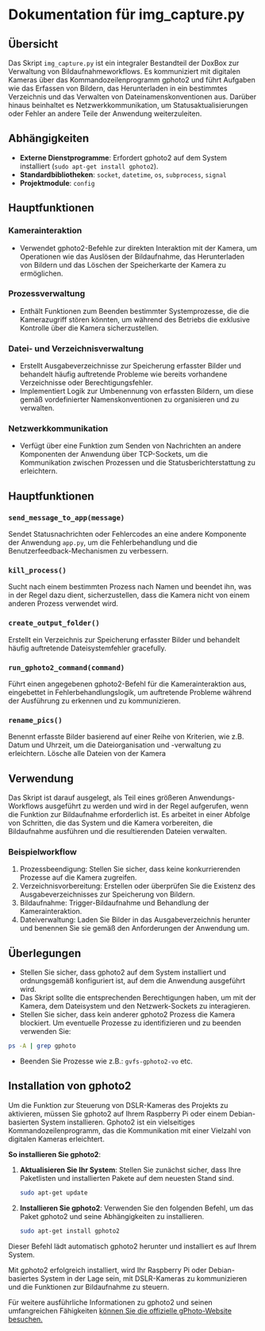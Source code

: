 # Dokumentation für img_capture.py

## Übersicht

Das Skript `img_capture.py` ist ein integraler Bestandteil der DoxBox zur Verwaltung von Bildaufnahmeworkflows. Es kommuniziert mit digitalen Kameras über das Kommandozeilenprogramm gphoto2 und führt Aufgaben wie das Erfassen von Bildern, das Herunterladen in ein bestimmtes Verzeichnis und das Verwalten von Dateinamenskonventionen aus. Darüber hinaus beinhaltet es Netzwerkkommunikation, um Statusaktualisierungen oder Fehler an andere Teile der Anwendung weiterzuleiten.

## Abhängigkeiten

- **Externe Dienstprogramme**: Erfordert gphoto2 auf dem System installiert (`sudo apt-get install gphoto2`).
- **Standardbibliotheken**: `socket`, `datetime`, `os`, `subprocess`, `signal`
- **Projektmodule**: `config`

## Hauptfunktionen

### Kamerainteraktion

- Verwendet gphoto2-Befehle zur direkten Interaktion mit der Kamera, um Operationen wie das Auslösen der Bildaufnahme, das Herunterladen von Bildern und das Löschen der Speicherkarte der Kamera zu ermöglichen.

### Prozessverwaltung

- Enthält Funktionen zum Beenden bestimmter Systemprozesse, die die Kamerazugriff stören könnten, um während des Betriebs die exklusive Kontrolle über die Kamera sicherzustellen.

### Datei- und Verzeichnisverwaltung

- Erstellt Ausgabeverzeichnisse zur Speicherung erfasster Bilder und behandelt häufig auftretende Probleme wie bereits vorhandene Verzeichnisse oder Berechtigungsfehler.
- Implementiert Logik zur Umbenennung von erfassten Bildern, um diese gemäß vordefinierter Namenskonventionen zu organisieren und zu verwalten.

### Netzwerkkommunikation

- Verfügt über eine Funktion zum Senden von Nachrichten an andere Komponenten der Anwendung über TCP-Sockets, um die Kommunikation zwischen Prozessen und die Statusberichterstattung zu erleichtern.

## Hauptfunktionen

### `send_message_to_app(message)`

Sendet Statusnachrichten oder Fehlercodes an eine andere Komponente der Anwendung `app.py`, um die Fehlerbehandlung und die Benutzerfeedback-Mechanismen zu verbessern.

### `kill_process()`

Sucht nach einem bestimmten Prozess nach Namen und beendet ihn, was in der Regel dazu dient, sicherzustellen, dass die Kamera nicht von einem anderen Prozess verwendet wird.

### `create_output_folder()`

Erstellt ein Verzeichnis zur Speicherung erfasster Bilder und behandelt häufig auftretende Dateisystemfehler gracefully.

### `run_gphoto2_command(command)`

Führt einen angegebenen gphoto2-Befehl für die Kamerainteraktion aus, eingebettet in Fehlerbehandlungslogik, um auftretende Probleme während der Ausführung zu erkennen und zu kommunizieren.

### `rename_pics()`

Benennt erfasste Bilder basierend auf einer Reihe von Kriterien, wie z.B. Datum und Uhrzeit, um die Dateiorganisation und -verwaltung zu erleichtern. Lösche alle Dateien von der Kamera

## Verwendung

Das Skript ist darauf ausgelegt, als Teil eines größeren Anwendungs-Workflows ausgeführt zu werden und wird in der Regel aufgerufen, wenn die Funktion zur Bildaufnahme erforderlich ist. Es arbeitet in einer Abfolge von Schritten, die das System und die Kamera vorbereiten, die Bildaufnahme ausführen und die resultierenden Dateien verwalten.

### Beispielworkflow

1. Prozessbeendigung: Stellen Sie sicher, dass keine konkurrierenden Prozesse auf die Kamera zugreifen.
2. Verzeichnisvorbereitung: Erstellen oder überprüfen Sie die Existenz des Ausgabeverzeichnisses zur Speicherung von Bildern.
3. Bildaufnahme: Trigger-Bildaufnahme und Behandlung der Kamerainteraktion.
4. Dateiverwaltung: Laden Sie Bilder in das Ausgabeverzeichnis herunter und benennen Sie sie gemäß den Anforderungen der Anwendung um.

## Überlegungen

- Stellen Sie sicher, dass gphoto2 auf dem System installiert und ordnungsgemäß konfiguriert ist, auf dem die Anwendung ausgeführt wird.
- Das Skript sollte die entsprechenden Berechtigungen haben, um mit der Kamera, dem Dateisystem und den Netzwerk-Sockets zu interagieren.
- Stellen Sie sicher, dass kein anderer gphoto2 Prozess die Kamera blockiert. Um eventuelle Prozesse zu identifizieren und zu beenden verwenden Sie:
```bash
ps -A | grep gphoto
```
- Beenden Sie Prozesse wie z.B.: `gvfs-gphoto2-vo` etc.

## Installation von gphoto2

Um die Funktion zur Steuerung von DSLR-Kameras des Projekts zu aktivieren, müssen Sie gphoto2 auf Ihrem Raspberry Pi oder einem Debian-basierten System installieren. Gphoto2 ist ein vielseitiges Kommandozeilenprogramm, das die Kommunikation mit einer Vielzahl von digitalen Kameras erleichtert.

**So installieren Sie gphoto2**:

1. **Aktualisieren Sie Ihr System**: Stellen Sie zunächst sicher, dass Ihre Paketlisten und installierten Pakete auf dem neuesten Stand sind.

   ```sh
   sudo apt-get update

2. **Installieren Sie gphoto2**: Verwenden Sie den folgenden Befehl, um das Paket gphoto2 und seine Abhängigkeiten zu installieren.
    ```sh
    sudo apt-get install gphoto2

Dieser Befehl lädt automatisch gphoto2 herunter und installiert es auf Ihrem System.

Mit gphoto2 erfolgreich installiert, wird Ihr Raspberry Pi oder Debian-basiertes System in der Lage sein, mit DSLR-Kameras zu kommunizieren und die Funktionen zur Bildaufnahme zu steuern.

Für weitere ausführliche Informationen zu gphoto2 und seinen umfangreichen Fähigkeiten [können Sie die offizielle gPhoto-Website besuchen.](http://www.gphoto.org/doc/remote/)
